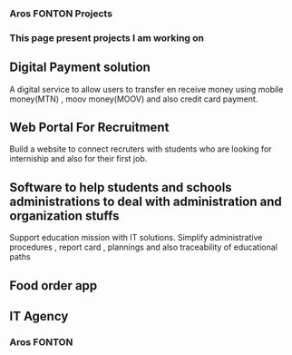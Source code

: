 
### Aros FONTON Projects

### This page present projects I am working on


## Digital Payment solution

A digital service to allow users to transfer en receive money using mobile money(MTN) , moov money(MOOV) and also credit card payment.

## Web Portal For Recruitment 

Build a website to connect recruters with students who are looking for interniship and also for their first job.

## Software to help students and schools administrations to deal with administration and organization stuffs

Support education mission with IT solutions. Simplify administrative procedures ,  report card , plannings and also traceability of educational paths 

## Food order app


## IT Agency



### Aros FONTON

